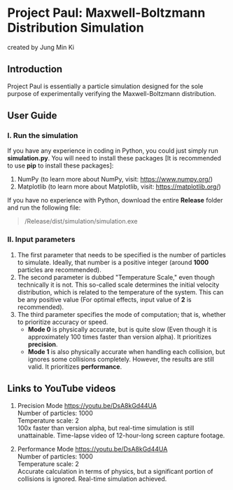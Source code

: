 # Project Paul: Maxwell-Boltzmann Distribution Simulation

created by Jung Min Ki

## Introduction

Project Paul is essentially a particle simulation designed for the sole purpose of experimentally verifying the Maxwell-Boltzmann distribution.<br />

## User Guide

### I. Run the simulation

If you have any experience in coding in Python, you could just simply run **simulation.py**. You will need to install these packages [It is recommended to use **pip** to install these packages]:
1. NumPy (to learn more about NumPy, visit: https://www.numpy.org/)
2. Matplotlib (to learn more about Matplotlib, visit: https://matplotlib.org/)

If you have no experience with Python, download the entire **Release** folder and run the following file:
> /Release/dist/simulation/simulation.exe

### II. Input parameters
1. The first parameter that needs to be specified is the number of particles to simulate. Ideally, that number is a positive integer (around **1000** particles are recommended).
2. The second parameter is dubbed "Temperature Scale," even though technically it is not. This so-called scale determines the initial velocity distribution, which is related to the temperature of the system. This can be any positive value (For optimal effects, input value of **2** is recommended).
3. The third parameter specifies the mode of computation; that is, whether to prioritize accuracy or speed.
   - **Mode 0** is physically accurate, but is quite slow (Even though it is approximately 100 times faster than version alpha). It prioritizes **precision**.
   - **Mode 1** is also physically accurate when handling each collision, but ignores some collisions completely. However, the results are still valid. It prioritizes **performance**.

## Links to YouTube videos

1. Precision Mode https://youtu.be/DsA8kGd44UA<br />
Number of particles: 1000<br />
Temperature scale: 2<br />
100x faster than version alpha, but real-time simulation is still unattainable. Time-lapse video of 12-hour-long screen capture footage.

2. Performance Mode https://youtu.be/DsA8kGd44UA<br />
Number of particles: 1000<br />
Temperature scale: 2<br />
Accurate calculation in terms of physics, but a significant portion of collisions is ignored. Real-time simulation achieved.
